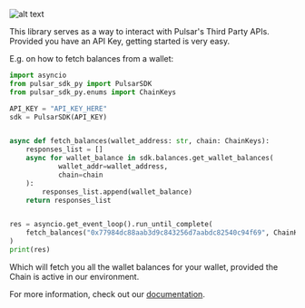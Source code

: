 ![alt text](https://i.imgur.com/jVdp3yy.png)

<div id="top"></div>

This library serves as a way to interact with Pulsar's Third Party APIs.
Provided you have an API Key, getting started is very easy.

E.g. on how to fetch balances from a wallet:

```python
import asyncio
from pulsar_sdk_py import PulsarSDK
from pulsar_sdk_py.enums import ChainKeys

API_KEY = "API_KEY_HERE"
sdk = PulsarSDK(API_KEY)


async def fetch_balances(wallet_address: str, chain: ChainKeys):
    responses_list = []
    async for wallet_balance in sdk.balances.get_wallet_balances(
            wallet_addr=wallet_address,
            chain=chain
    ):
        responses_list.append(wallet_balance)
    return responses_list


res = asyncio.get_event_loop().run_until_complete(
    fetch_balances("0x77984dc88aab3d9c843256d7aabdc82540c94f69", ChainKeys.ETHEREUM)
)
print(res)
```

Which will fetch you all the wallet balances for your wallet, provided the Chain is active in our environment.

For more information, check out our [documentation](http://pulsar.readme.io/).
